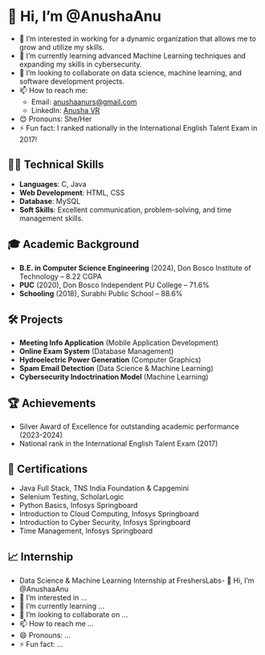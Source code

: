 # 👋 Hi, I’m @AnushaAnu

- 👀 I’m interested in working for a dynamic organization that allows me to grow and utilize my skills.
- 🌱 I’m currently learning advanced Machine Learning techniques and expanding my skills in cybersecurity.
- 💞️ I’m looking to collaborate on data science, machine learning, and software development projects.
- 📫 How to reach me: 
  - Email: [anushaanurs@gmail.com](mailto:anushaanurs@gmail.com)
  - LinkedIn: [Anusha VR](https://www.linkedin.com/in/anusha-vr)
- 😊 Pronouns: She/Her
- ⚡ Fun fact: I ranked nationally in the International English Talent Exam in 2017!

## 👩‍💻 Technical Skills
- **Languages**: C, Java
- **Web Development**: HTML, CSS
- **Database**: MySQL
- **Soft Skills**: Excellent communication, problem-solving, and time management skills.

## 🎓 Academic Background
- **B.E. in Computer Science Engineering** (2024), Don Bosco Institute of Technology – 8.22 CGPA
- **PUC** (2020), Don Bosco Independent PU College – 71.6%
- **Schooling** (2018), Surabhi Public School – 88.6%

## 🛠️ Projects
- **Meeting Info Application** (Mobile Application Development)
- **Online Exam System** (Database Management)
- **Hydroelectric Power Generation** (Computer Graphics)
- **Spam Email Detection** (Data Science & Machine Learning)
- **Cybersecurity Indoctrination Model** (Machine Learning)

## 🏆 Achievements
- Silver Award of Excellence for outstanding academic performance (2023-2024)
- National rank in the International English Talent Exam (2017)

## 🔗 Certifications
- Java Full Stack, TNS India Foundation & Capgemini
- Selenium Testing, ScholarLogic
- Python Basics, Infosys Springboard
- Introduction to Cloud Computing, Infosys Springboard
- Introduction to Cyber Security, Infosys Springboard
- Time Management, Infosys Springboard

## 📈 Internship
- Data Science & Machine Learning Internship at FreshersLabs- 👋 Hi, I’m @AnushaaAnu
- 👀 I’m interested in ...
- 🌱 I’m currently learning ...
- 💞️ I’m looking to collaborate on ...
- 📫 How to reach me ...
- 😄 Pronouns: ...
- ⚡ Fun fact: ...

<!---
AnushaaAnu/AnushaaAnu is a ✨ special ✨ repository because its `README.md` (this file) appears on your GitHub profile.
You can click the Preview link to take a look at your changes.
--->
